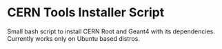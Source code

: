# CERN Tools Installer Script
Small bash script to install CERN Root and Geant4 with its dependencies. 
Currently works only on Ubuntu based distros.
